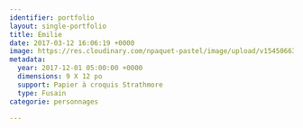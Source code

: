 ```yaml
---
identifier: portfolio
layout: single-portfolio
title: Émilie
date: 2017-03-12 16:06:19 +0000
image: https://res.cloudinary.com/npaquet-pastel/image/upload/v1545066384/DSC01386-2.jpg
metadata:
  year: 2017-12-01 05:00:00 +0000
  dimensions: 9 X 12 po
  support: Papier à croquis Strathmore
  type: Fusain
categorie: personnages

---
```

